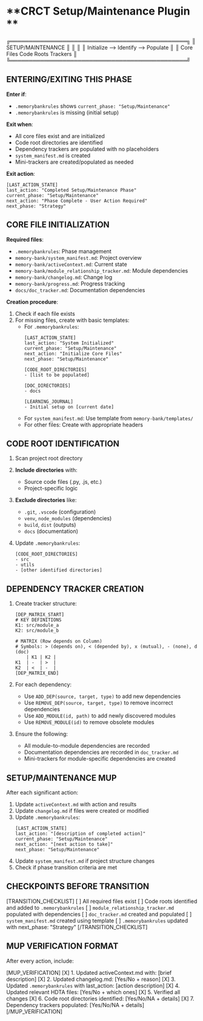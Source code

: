 # **CRCT Setup/Maintenance Plugin **

╔═══════════════════════════════════════════════╗
║              SETUP/MAINTENANCE                ║
║                                               ║
║  Initialize  -->  Identify  -->  Populate     ║
║  Core Files      Code Roots    Trackers       ║
╚═══════════════════════════════════════════════╝

## ENTERING/EXITING THIS PHASE

**Enter if**:
- `.memorybankrules` shows `current_phase: "Setup/Maintenance"`
- `.memorybankrules` is missing (initial setup)

**Exit when**:
- All core files exist and are initialized
- Code root directories are identified 
- Dependency trackers are populated with no placeholders
- `system_manifest.md` is created
- Mini-trackers are created/populated as needed

**Exit action**:
```
[LAST_ACTION_STATE]
last_action: "Completed Setup/Maintenance Phase"
current_phase: "Setup/Maintenance"
next_action: "Phase Complete - User Action Required"
next_phase: "Strategy"
```

## CORE FILE INITIALIZATION

**Required files**:
- `.memorybankrules`: Phase management
- `memory-bank/system_manifest.md`: Project overview
- `memory-bank/activeContext.md`: Current state
- `memory-bank/module_relationship_tracker.md`: Module dependencies
- `memory-bank/changelog.md`: Change log
- `memory-bank/progress.md`: Progress tracking
- `docs/doc_tracker.md`: Documentation dependencies

**Creation procedure**:
1. Check if each file exists
2. For missing files, create with basic templates:
   - For `.memorybankrules`:
     ```
     [LAST_ACTION_STATE]
     last_action: "System Initialized"
     current_phase: "Setup/Maintenance"
     next_action: "Initialize Core Files"
     next_phase: "Setup/Maintenance"
     
     [CODE_ROOT_DIRECTORIES]
     - [list to be populated]
     
     [DOC_DIRECTORIES]
     - docs
     
     [LEARNING_JOURNAL]
     - Initial setup on [current date]
     ```
   - For `system_manifest.md`: Use template from `memory-bank/templates/`
   - For other files: Create with appropriate headers

## CODE ROOT IDENTIFICATION

1. Scan project root directory
2. **Include directories** with:
   - Source code files (.py, .js, etc.)
   - Project-specific logic
   
3. **Exclude directories** like:
   - `.git`, `.vscode` (configuration)
   - `venv`, `node_modules` (dependencies)
   - `build`, `dist` (outputs)
   - `docs` (documentation)

4. Update `.memorybankrules`:
   ```
   [CODE_ROOT_DIRECTORIES]
   - src
   - utils
   - [other identified directories]
   ```

## DEPENDENCY TRACKER CREATION

1. Create tracker structure:
   ```
   [DEP_MATRIX_START]
   # KEY DEFINITIONS
   K1: src/module_a
   K2: src/module_b
   
   # MATRIX (Row depends on Column)
   # Symbols: > (depends on), < (depended by), x (mutual), - (none), d (doc)
       | K1 | K2 |
   K1  | -  | >  |
   K2  | <  | -  |
   [DEP_MATRIX_END]
   ```

2. For each dependency:
   - Use `ADD_DEP(source, target, type)` to add new dependencies
   - Use `REMOVE_DEP(source, target, type)` to remove incorrect dependencies
   - Use `ADD_MODULE(id, path)` to add newly discovered modules
   - Use `REMOVE_MODULE(id)` to remove obsolete modules

3. Ensure the following:
   - All module-to-module dependencies are recorded
   - Documentation dependencies are recorded in `doc_tracker.md`
   - Mini-trackers for module-specific dependencies are created

## SETUP/MAINTENANCE MUP

After each significant action:
1. Update `activeContext.md` with action and results
2. Update `changelog.md` if files were created or modified
3. Update `.memorybankrules`:
   ```
   [LAST_ACTION_STATE]
   last_action: "[description of completed action]"
   current_phase: "Setup/Maintenance"
   next_action: "[next action to take]"
   next_phase: "Setup/Maintenance"
   ```
4. Update `system_manifest.md` if project structure changes
5. Check if phase transition criteria are met

## CHECKPOINTS BEFORE TRANSITION

[TRANSITION_CHECKLIST]
[ ] All required files exist
[ ] Code roots identified and added to `.memorybankrules`
[ ] `module_relationship_tracker.md` populated with dependencies
[ ] `doc_tracker.md` created and populated
[ ] `system_manifest.md` created using template
[ ] `.memorybankrules` updated with next_phase: "Strategy"
[/TRANSITION_CHECKLIST]

## MUP VERIFICATION FORMAT

After every action, include:

[MUP_VERIFICATION]
[X] 1. Updated activeContext.md with: [brief description]
[X] 2. Updated changelog.md: [Yes/No + reason]
[X] 3. Updated `.memorybankrules` with last_action: [action description]
[X] 4. Updated relevant HDTA files: [Yes/No + which ones]
[X] 5. Verified all changes
[X] 6. Code root directories identified: [Yes/No/NA + details]
[X] 7. Dependency trackers populated: [Yes/No/NA + details]
[/MUP_VERIFICATION]